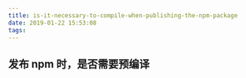 ```yaml
---
title: is-it-necessary-to-compile-when-publishing-the-npm-package
date: 2019-01-22 15:53:08
tags:
---
```


## 发布 npm 时，是否需要预编译